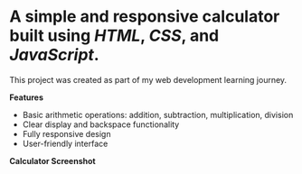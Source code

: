 # A simple and responsive calculator built using *HTML*, *CSS*, and *JavaScript*.  
This project was created as part of my web development learning journey.

 **Features**

- Basic arithmetic operations: addition, subtraction, multiplication, division  
- Clear display and backspace functionality  
- Fully responsive design  
- User-friendly interface


**Calculator Screenshot**
